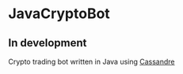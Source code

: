 # JavaCryptoBot
## In development
Crypto trading bot written in Java using [Cassandre](https://trading-bot.cassandre.tech/)
